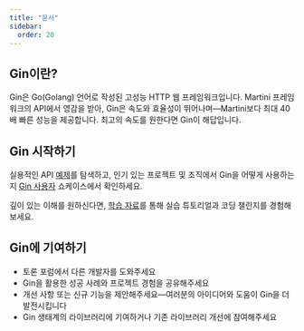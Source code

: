 ```yaml
---
title: "문서"
sidebar:
  order: 20
---
```


## Gin이란?

Gin은 Go(Golang) 언어로 작성된 고성능 HTTP 웹 프레임워크입니다. Martini 프레임워크의 API에서 영감을 받아, Gin은 속도와 효율성이 뛰어나며—Martini보다 최대 40배 빠른 성능을 제공합니다. 최고의 속도를 원한다면 Gin이 해답입니다.

## Gin 시작하기

실용적인 API [예제](https://github.com/gin-gonic/examples)를 탐색하고, 인기 있는 프로젝트 및 조직에서 Gin을 어떻게 사용하는지 [Gin 사용자](./users) 쇼케이스에서 확인하세요.

깊이 있는 이해를 원하신다면, [학습 자료](./learning-resources)를 통해 실습 튜토리얼과 코딩 챌린지를 경험해보세요.

## Gin에 기여하기

- 토론 포럼에서 다른 개발자를 도와주세요
- Gin을 활용한 성공 사례와 프로젝트 경험을 공유해주세요
- 개선 사항 또는 신규 기능을 제안해주세요—여러분의 아이디어와 도움이 Gin을 더 발전시킵니다
- Gin 생태계의 라이브러리에 기여하거나 기존 라이브러리 개선에 참여해주세요
